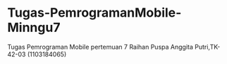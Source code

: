 # Tugas-PemrogramanMobile-Minngu7
Tugas Pemrograman Mobile pertemuan 7
Raihan Puspa Anggita Putri,TK-42-03 (1103184065)
